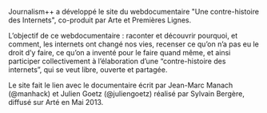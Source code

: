  Journalism++ a développé le site du webdocumentaire "Une contre-histoire des Internets", co-produit par Arte et Premières Lignes.

 L’objectif de ce webdocumentaire : raconter et découvrir pourquoi, et comment, les internets ont changé nos vies, recenser ce qu’on n’a pas eu le droit d’y faire, ce qu’on a inventé pour le faire quand même, et ainsi participer collectivement à l’élaboration d’une “contre-histoire des internets”, qui se veut libre, ouverte et partagée.


Le site fait le lien avec le documentaire écrit par Jean-Marc Manach (@manhack) et Julien Goetz (@juliengoetz) réalisé par Sylvain Bergère, diffusé sur Arté en Mai 2013.
